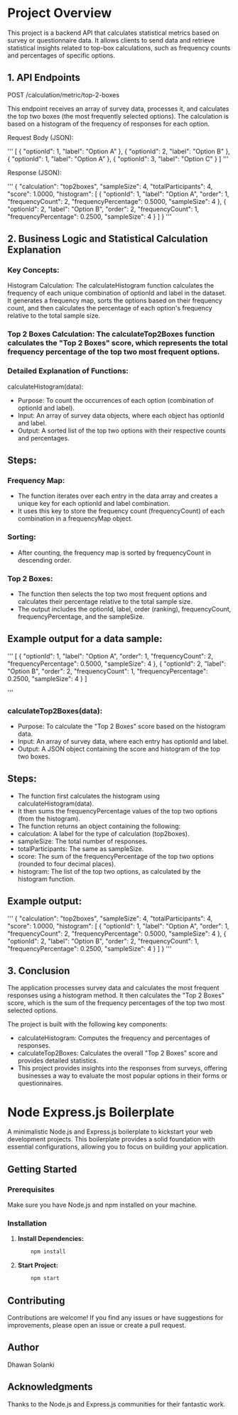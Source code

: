 # Project Overview
This project is a backend API that calculates statistical metrics based on survey or questionnaire data. It allows clients to send data and retrieve statistical insights related to top-box calculations, such as frequency counts and percentages of specific options.

## 1. API Endpoints
POST /calculation/metric/top-2-boxes

This endpoint receives an array of survey data, processes it, and calculates the top two boxes (the most frequently selected options). The calculation is based on a histogram of the frequency of responses for each option.

Request Body (JSON):

'''
[
  { "optionId": 1, "label": "Option A" },
  { "optionId": 2, "label": "Option B" },
  { "optionId": 1, "label": "Option A" },
  { "optionId": 3, "label": "Option C" }
]
'''

Response (JSON):

'''
{
  "calculation": "top2boxes",
  "sampleSize": 4,
  "totalParticipants": 4,
  "score": 1.0000,
  "histogram": [
    {
      "optionId": 1,
      "label": "Option A",
      "order": 1,
      "frequencyCount": 2,
      "frequencyPercentage": 0.5000,
      "sampleSize": 4
    },
    {
      "optionId": 2,
      "label": "Option B",
      "order": 2,
      "frequencyCount": 1,
      "frequencyPercentage": 0.2500,
      "sampleSize": 4
    }
  ]
}
''' 

## 2. Business Logic and Statistical Calculation Explanation
### Key Concepts:
Histogram Calculation: The calculateHistogram function calculates the frequency of each unique combination of optionId and label in the dataset. It generates a frequency map, sorts the options based on their frequency count, and then calculates the percentage of each option's frequency relative to the total sample size.

### Top 2 Boxes Calculation: The calculateTop2Boxes function calculates the "Top 2 Boxes" score, which represents the total frequency percentage of the top two most frequent options.

### Detailed Explanation of Functions:
calculateHistogram(data):

- Purpose: To count the occurrences of each option (combination of optionId and label).
- Input: An array of survey data objects, where each object has optionId and label.
- Output: A sorted list of the top two options with their respective counts and percentages.

## Steps:

### Frequency Map:
- The function iterates over each entry in the data array and creates a unique key for each optionId and label combination.
- It uses this key to store the frequency count (frequencyCount) of each combination in a frequencyMap object.
### Sorting:
- After counting, the frequency map is sorted by frequencyCount in descending order.
### Top 2 Boxes:
- The function then selects the top two most frequent options and calculates their percentage relative to the total sample size.
- The output includes the optionId, label, order (ranking), frequencyCount, frequencyPercentage, and the sampleSize.

## Example output for a data sample:

'''
[
  {
    "optionId": 1,
    "label": "Option A",
    "order": 1,
    "frequencyCount": 2,
    "frequencyPercentage": 0.5000,
    "sampleSize": 4
  },
  {
    "optionId": 2,
    "label": "Option B",
    "order": 2,
    "frequencyCount": 1,
    "frequencyPercentage": 0.2500,
    "sampleSize": 4
  }
]

'''

### calculateTop2Boxes(data):

- Purpose: To calculate the "Top 2 Boxes" score based on the histogram data.
- Input: An array of survey data, where each entry has optionId and label.
- Output: A JSON object containing the score and histogram of the top two boxes.

## Steps:

- The function first calculates the histogram using calculateHistogram(data).
- It then sums the frequencyPercentage values of the top two options (from the histogram).
- The function returns an object containing the following:
- calculation: A label for the type of calculation (top2boxes).
- sampleSize: The total number of responses.
- totalParticipants: The same as sampleSize.
- score: The sum of the frequencyPercentage of the top two options (rounded to four decimal places).
- histogram: The list of the top two options, as calculated by the histogram function.


## Example output:

'''
{
  "calculation": "top2boxes",
  "sampleSize": 4,
  "totalParticipants": 4,
  "score": 1.0000,
  "histogram": [
    {
      "optionId": 1,
      "label": "Option A",
      "order": 1,
      "frequencyCount": 2,
      "frequencyPercentage": 0.5000,
      "sampleSize": 4
    },
    {
      "optionId": 2,
      "label": "Option B",
      "order": 2,
      "frequencyCount": 1,
      "frequencyPercentage": 0.2500,
      "sampleSize": 4
    }
  ]
}
'''

## 3. Conclusion

The application processes survey data and calculates the most frequent responses using a histogram method. It then calculates the "Top 2 Boxes" score, which is the sum of the frequency percentages of the top two most selected options.

The project is built with the following key components:

- calculateHistogram: Computes the frequency and percentages of responses.
- calculateTop2Boxes: Calculates the overall "Top 2 Boxes" score and provides detailed statistics.
- This project provides insights into the responses from surveys, offering businesses a way to evaluate the most popular options in their forms or questionnaires.







# Node Express.js Boilerplate

A minimalistic Node.js and Express.js boilerplate to kickstart your web development projects. This boilerplate provides a solid foundation with essential configurations, allowing you to focus on building your application.


## Getting Started

### Prerequisites

Make sure you have Node.js and npm installed on your machine.


### Installation

1. **Install Dependencies:**

    ```bash
        npm install
    ```
2. **Start Project:**

    ```bash
        npm start
    ```
## Contributing
Contributions are welcome! If you find any issues or have suggestions for improvements, please open an issue or create a pull request.


## Author
Dhawan Solanki

## Acknowledgments
Thanks to the Node.js and Express.js communities for their fantastic work.


